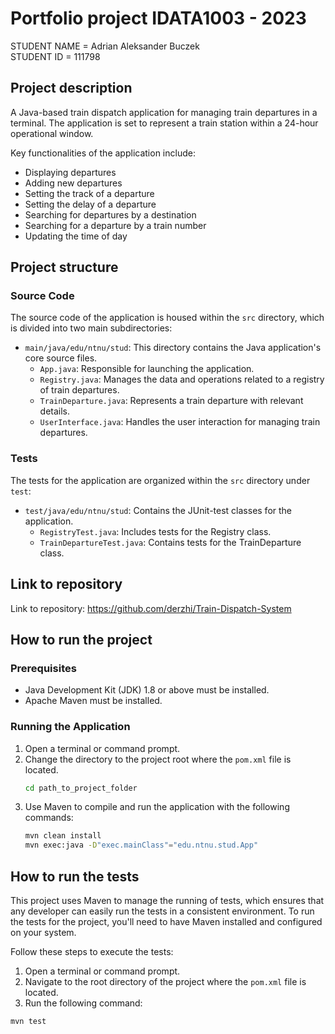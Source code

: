 # Portfolio project IDATA1003 - 2023

STUDENT NAME = Adrian Aleksander Buczek<br>
STUDENT ID = 111798

## Project description

A Java-based train dispatch application for managing train departures in a terminal.
The application is set to represent a train station within a 24-hour
operational window.

Key functionalities of the application include:

<ul>
    <li>Displaying departures</li>
    <li>Adding new departures</li>
    <li>Setting the track of a departure</li>
    <li>Setting the delay of a departure</li>
    <li>Searching for departures by a destination</li>
    <li>Searching for a departure by a train number</li>
    <li>Updating the time of day</li>
</ul>

## Project structure

### Source Code

The source code of the application is housed within the `src` directory, which is divided into two main subdirectories:

- `main/java/edu/ntnu/stud`: This directory contains the Java application's core source files.
    - `App.java`: Responsible for launching the application.
    - `Registry.java`: Manages the data and operations related to a registry of train departures.
    - `TrainDeparture.java`: Represents a train departure with relevant details.
    - `UserInterface.java`: Handles the user interaction for managing train departures.

### Tests

The tests for the application are organized within the `src` directory under `test`:

- `test/java/edu/ntnu/stud`: Contains the JUnit-test classes for the application.
    - `RegistryTest.java`: Includes tests for the Registry class.
    - `TrainDepartureTest.java`: Contains tests for the TrainDeparture class.

## Link to repository

Link to repository: https://github.com/derzhi/Train-Dispatch-System

## How to run the project

### Prerequisites

- Java Development Kit (JDK) 1.8 or above must be installed.
- Apache Maven must be installed.

### Running the Application

1. Open a terminal or command prompt.
2. Change the directory to the project root where the `pom.xml` file is located.
    ```sh
    cd path_to_project_folder
    ```
3. Use Maven to compile and run the application with the following commands:
    ```sh
    mvn clean install
    mvn exec:java -D"exec.mainClass"="edu.ntnu.stud.App"
    ```

## How to run the tests

This project uses Maven to manage the running of tests, which ensures that any developer can easily run the tests in a
consistent environment. To run the tests for the project, you'll need to have Maven installed and configured on your
system.

Follow these steps to execute the tests:

1. Open a terminal or command prompt.
2. Navigate to the root directory of the project where the `pom.xml` file is located.
3. Run the following command:

```bash
mvn test
```
